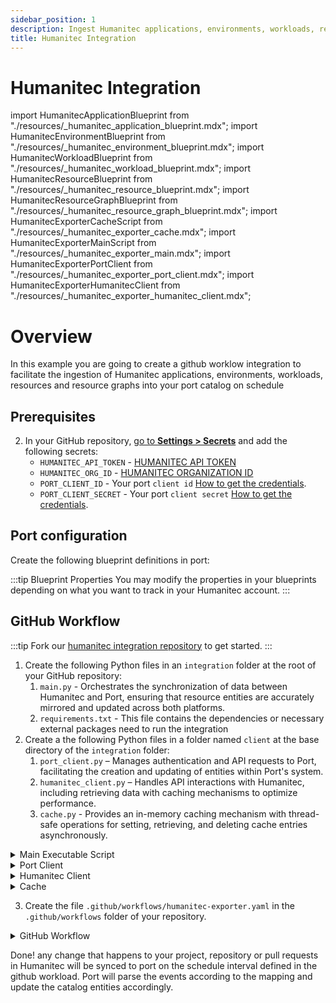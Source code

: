 ```yaml
---
sidebar_position: 1
description: Ingest Humanitec applications, environments, workloads, resources and resource graphs into your catalog
title: Humanitec Integration
---
```


# Humanitec Integration

import HumanitecApplicationBlueprint from "./resources/\_humanitec_application_blueprint.mdx";
import HumanitecEnvironmentBlueprint from "./resources/_humanitec_environment_blueprint.mdx";
import HumanitecWorkloadBlueprint from "./resources/_humanitec_workload_blueprint.mdx";
import HumanitecResourceBlueprint from "./resources/_humanitec_resource_blueprint.mdx";
import HumanitecResourceGraphBlueprint from "./resources/_humanitec_resource_graph_blueprint.mdx";
import HumanitecExporterCacheScript from "./resources/_humanitec_exporter_cache.mdx";
import HumanitecExporterMainScript from "./resources/_humanitec_exporter_main.mdx";
import HumanitecExporterPortClient from "./resources/_humanitec_exporter_port_client.mdx";
import HumanitecExporterHumanitecClient from "./resources/_humanitec_exporter_humanitec_client.mdx";

# Overview 

In this example you are going to create a github worklow integration to facilitate the ingestion of Humanitec applications, environments, workloads, resources and resource graphs into your port catalog on schedule

## Prerequisites
2. In your GitHub repository, [go to **Settings > Secrets**](https://docs.github.com/en/actions/security-guides/using-secrets-in-github-actions#creating-secrets-for-a-repository) and add the following secrets:
   - `HUMANITEC_API_TOKEN` - [HUMANITEC API TOKEN](https://developer.humanitec.com/platform-orchestrator/reference/api-references/#authentication)
   - `HUMANITEC_ORG_ID` - [HUMANITEC ORGANIZATION ID](https://developer.humanitec.com/concepts/organizations/)
   - `PORT_CLIENT_ID` - Your port `client id` [How to get the credentials](https://docs.getport.io/build-your-software-catalog/sync-data-to-catalog/api/#find-your-port-credentials).
   - `PORT_CLIENT_SECRET` - Your port `client secret` [How to get the credentials](https://docs.getport.io/build-your-software-catalog/sync-data-to-catalog/api/#find-your-port-credentials).

## Port configuration

Create the following blueprint definitions in port:

<HumanitecApplicationBlueprint/>

<HumanitecEnvironmentBlueprint/>

<HumanitecWorkloadBlueprint/>

<HumanitecResourceBlueprint/>

<HumanitecResourceGraphBlueprint/>

:::tip Blueprint Properties
You may modify the properties in your blueprints depending on what you want to track in your Humanitec account.
:::

## GitHub Workflow

:::tip
Fork our [humanitec integration repository](https://github.com/port-labs/humanitec-integration-script.git) to get started.
:::
1. Create the following Python files in an `integration` folder at the root of your GitHub repository:
    1. `main.py` - Orchestrates the synchronization of data between Humanitec and Port, ensuring that resource entities are accurately mirrored and updated across both platforms.
    2. `requirements.txt` - This file contains the dependencies or necessary external packages need to run the integration
2. Create a the following Python files in a folder named `client` at the base directory of the `integration` folder:
    1. `port_client.py` – Manages authentication and API requests to Port, facilitating the creation and updating of entities within Port's system.
    2. `humanitec_client.py` – Handles API interactions with Humanitec, including retrieving data with caching mechanisms to optimize performance.
    3. `cache.py` - Provides an in-memory caching mechanism with thread-safe operations for setting, retrieving, and deleting cache entries asynchronously.

<details>
<summary>Main Executable Script</summary>

<HumanitecExporterMainScript/>

</details>

<details>
<summary>Port Client</summary>

<HumanitecExporterPortClient/>

</details>

<details>
<summary>Humanitec Client</summary>

<HumanitecExporterHumanitecClient/>

</details>


<details>
<summary>Cache</summary>

<HumanitecExporterCacheScript/>

</details>

3. Create the file `.github/workflows/humanitec-exporter.yaml` in the `.github/workflows` folder of your repository.

<details>
<summary>GitHub Workflow</summary>

```yaml showLineNumbers title="humanitec-exporter.yaml"
name: Ingest Humanitec Integration Resources

on:
  schedule:
    - cron: '0 2 * * 1'
  workflow_dispatch:

jobs:
  ingest-humanitec-resources: 
    runs-on: ubuntu-latest
    steps:
      - name: Checkout code
        uses: actions/checkout@v4

      - name: Set up Python
        uses: actions/setup-python@v5
        with:
          python-version: '3.x'

      - name: Install Python dependencies
        run: |
          python -m pip install --upgrade pip
          pip install -r requirements.txt
      
      - name: Ingest Entities to Port
        env:
            PORT_CLIENT_ID: ${{ secrets.PORT_CLIENT_ID }}
            PORT_CLIENT_SECRET: ${{ secrets.PORT_CLIENT_SECRET }}
            API_KEY: ${{ secrets.HUMANITEC_API_KEY }}
            ORG_ID: ${{secrets.HUMANITEC_ORG_ID }}    
        run: |
          python integration/main.py
```

</details>


Done! any change that happens to your project, repository or pull requests in Humanitec will be synced to port on the schedule interval defined in the github workload. Port will parse the events according to the mapping and update the catalog entities accordingly.